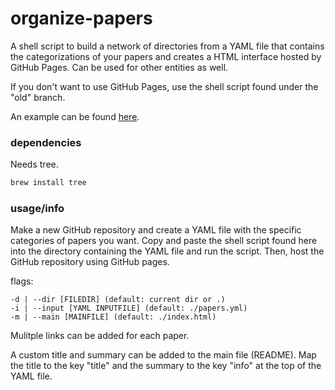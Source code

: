 organize-papers
====

A shell script to build a network of directories from a YAML file that contains the categorizations of your papers and creates a HTML interface hosted by GitHub Pages. Can be used for other entities as well.

If you don't want to use GitHub Pages, use the shell script found under the "old" branch.

An example can be found [here](https://github.com/avkondepudi/glowing-disco).

### dependencies

Needs tree.
```bash
brew install tree
```

### usage/info

Make a new GitHub repository and create a YAML file with the specific categories of papers you want. Copy and paste the shell script found here into the directory containing the YAML file and run the script. Then, host the GitHub repository using GitHub pages.

flags:
```
-d | --dir [FILEDIR] (default: current dir or .)
-i | --input [YAML INPUTFILE] (default: ./papers.yml)
-m | --main [MAINFILE] (default: ./index.html)
```

Mulitple links can be added for each paper.

A custom title and summary can be added to the main file (README). Map the title to the key "title" and the summary to the key "info" at the top of the YAML file.

